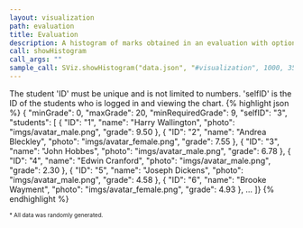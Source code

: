 ```yaml
---
layout: visualization
path: evaluation
title: Evaluation
description: A histogram of marks obtained in an evaluation with optional detailed side and table views.
call: showHistogram
call_args: ""
sample_call: SViz.showHistogram("data.json", "#visualization", 1000, 350);
---
```


The student 'ID' must be unique and is not limited to numbers. 'selfID' is the ID of the students who is logged in and viewing the chart.
{% highlight json %}
{ "minGrade": 0,
  "maxGrade": 20,
  "minRequiredGrade": 9,
  "selfID": "3",
  "students": [
	{ "ID": "1", "name": "Harry Wallington", "photo": "imgs/avatar_male.png", "grade": 9.50  },
	{ "ID": "2", "name": "Andrea Bleckley", "photo": "imgs/avatar_female.png", "grade": 7.55  },
	{ "ID": "3", "name": "John Hobbes", "photo": "imgs/avatar_male.png", "grade": 6.78  },
	{ "ID": "4", "name": "Edwin Cranford", "photo": "imgs/avatar_male.png", "grade": 2.30  },
	{ "ID": "5", "name": "Joseph Dickens", "photo": "imgs/avatar_male.png", "grade": 4.58  },
	{ "ID": "6", "name": "Brooke Wayment", "photo": "imgs/avatar_female.png", "grade": 4.93  },
 ...
]}
{% endhighlight %}
<p class="pull-right" style="font-size: 10px;">* All data was randomly generated.</p>